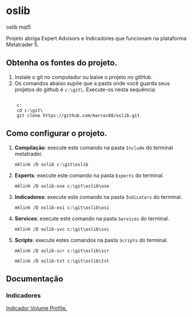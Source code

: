 # oslib
 oslib mql5
 
 Projeto abriga Expert Advisors e Indicadores que funcionam na plataforma Metatrader 5.


## Obtenha os fontes do projeto.
1. Instale o git no computador ou baixe o projeto no gitHub.
2. Os comandos abaixo supõe que a pasta onde você guarda seus projetos do github é `c:\git\`. Execute-os nesta sequência:
<pre><code>
    c:
    cd c:\git\
    git clone https://github.com/marcoc68/oslib.git
</code></pre>

## Como configurar o projeto.
1. **Compilação**: execute este comando na pasta `Include` do terminal metatrader.
   
    `mklink /D oslib c:\git\oslib`

2. **Experts**: execute este comando na pasta `Experts` do terminal.
   
   `mklink /D oslib-ose c:\git\oslib\ose`

3. **Indicadores**: execute este comando na pasta `Indicators` do terminal.
   
   `mklink /D oslib-osi c:\git\oslib\osi`

4. **Services**: execute este comando na pasta `Services` do terminal.
   
   `mklink /D oslib-svc c:\git\oslib\svc`

5. **Scripts**: execute estes comandos na pasta `Scripts` do terminal.
   
   `mklink /D oslib-scr c:\git\oslib\scr`
   
   `mklink /D oslib-tst c:\git\oslib\tst`

## Documentação
### Indicadores
[Indicador Volume Profile.](https://github.com/marcoc68/oslib/blob/sprint-202202/doc/indicador-volume-profile.pdf)
